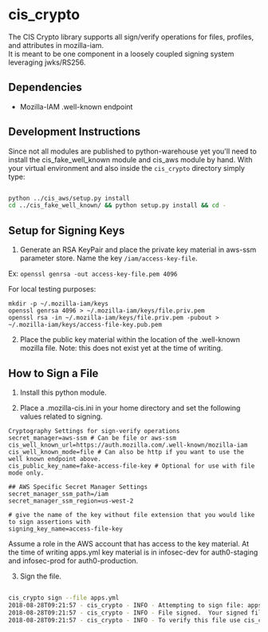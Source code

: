 # cis_crypto

The CIS Crypto library supports all sign/verify operations for files, profiles, and attributes in mozilla-iam.  
It is meant to be one component in a loosely coupled signing system leveraging jwks/RS256.

## Dependencies

* Mozilla-IAM .well-known endpoint

## Development Instructions

Since not all modules are published to python-warehouse yet you'll need to install the cis_fake_well_known module
and cis_aws module by hand.  With your virtual environment and also inside the `cis_crypto` directory simply type:

```bash

python ../cis_aws/setup.py install
cd ../cis_fake_well_known/ && python setup.py install && cd -

```

## Setup for Signing Keys

1. Generate an RSA KeyPair and place the private key material in aws-ssm parameter store.
Name the key `/iam/access-key-file`.

Ex: `openssl genrsa -out access-key-file.pem 4096`

For local testing purposes:
```
mkdir -p ~/.mozilla-iam/keys
openssl genrsa 4096 > ~/.mozilla-iam/keys/file.priv.pem
openssl rsa -in ~/.mozilla-iam/keys/file.priv.pem -pubout > ~/.mozilla-iam/keys/access-file-key.pub.pem
```

2. Place the public key material within the location of the .well-known mozilla file.  Note: this does not exist yet at the time of writing.


## How to Sign a File

1. Install this python module.

2. Place a .mozilla-cis.ini in your home directory and set the following values related to signing.

```
Cryptography Settings for sign-verify operations
secret_manager=aws-ssm # Can be file or aws-ssm
cis_well_known_url=https://auth.mozilla.com/.well-known/mozilla-iam
cis_well_known_mode=file # Can also be http if you want to use the well known endpoint above.
cis_public_key_name=fake-access-file-key # Optional for use with file mode only.

## AWS Specific Secret Manager Settings
secret_manager_ssm_path=/iam
secret_manager_ssm_region=us-west-2

# give the name of the key without file extension that you would like to sign assertions with
signing_key_name=access-file-key
```

Assume a role in the AWS account that has access to the key material.  At the time of writing apps.yml key material is in infosec-dev for auth0-staging and infosec-prod for auth0-production.

3. Sign the file.

```bash

cis_crypto sign --file apps.yml
2018-08-28T09:21:57 - cis_crypto - INFO - Attempting to sign file: apps.yml
2018-08-28T09:21:57 - cis_crypto - INFO - File signed.  Your signed file is now: apps.yml.jws
2018-08-28T09:21:57 - cis_crypto - INFO - To verify this file use cis_crypto verify --file apps.yml.jws

```
